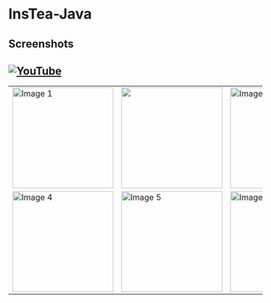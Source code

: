 # InsTea-Java
## Screenshots
[![YouTube](https://img.shields.io/badge/YouTube-FF0000?style=for-the-badge&logo=youtube&logoColor=white)](https://youtu.be/3kWiSkId1DA?si=O-VjW9trLExA62MK)
---
<table>
  <tr>
    <td><img src="https://github.com/user-attachments/assets/8c806153-86b6-4c48-9c48-0c3dd6af74f0" alt="Image 1" width="200"/></td>
    <td><img src="https://github.com/user-attachments/assets/f4c817a2-3b80-428d-b8ab-468e847f07ef" width="200"/></td>
    <td><img src="https://github.com/user-attachments/assets/52fe4749-3474-4748-b299-d89ee4d5fd1b" alt="Image 3" width="200"/></td>
  </tr>
  <tr>
    <td><img src="https://github.com/user-attachments/assets/d8b17b5b-f0d5-4ae9-b8cf-9b64a6b67366" alt="Image 4" width="200"/></td>
    <td><img src="https://github.com/user-attachments/assets/006545f5-4111-4b9e-b113-10f097423c56" alt="Image 5" width="200"/></td>
    <td><img src="https://github.com/user-attachments/assets/da29e52d-fdbc-42a1-afef-11fdf08336d2" alt="Image 6" width="200"/></td>
  </tr>
</table>
